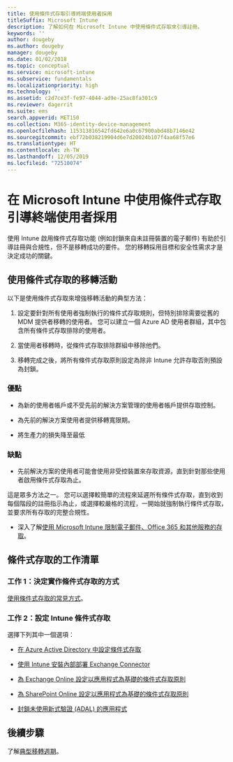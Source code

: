 ```yaml
---
title: 使用條件式存取引導終端使用者採用
titleSuffix: Microsoft Intune
description: 了解如何在 Microsoft Intune 中使用條件式存取來引導註冊。
keywords: ''
author: dougeby
ms.author: dougeby
manager: dougeby
ms.date: 01/02/2018
ms.topic: conceptual
ms.service: microsoft-intune
ms.subservice: fundamentals
ms.localizationpriority: high
ms.technology: ''
ms.assetid: c2d7ce3f-fe97-4044-ad9e-25ac8fa301c9
ms.reviewer: dagerrit
ms.suite: ems
search.appverid: MET150
ms.collection: M365-identity-device-management
ms.openlocfilehash: 115313816542fd642e6a0c67900abd48b7146e42
ms.sourcegitcommit: ebf72b038219904d6e7d20024b107f4aa68f57e6
ms.translationtype: HT
ms.contentlocale: zh-TW
ms.lasthandoff: 12/05/2019
ms.locfileid: "72510074"
---
```

# <a name="drive-end-user-adoption-with-conditional-access-in-microsoft-intune"></a>在 Microsoft Intune 中使用條件式存取引導終端使用者採用

使用 Intune 啟用條件式存取功能 (例如封鎖來自未註冊裝置的電子郵件) 有助於引導註冊與合規性，但不是移轉成功的要件。 您的移轉採用目標和安全性需求才是決定成功的關鍵。

## <a name="migration-campaign-with-conditional-access"></a>使用條件式存取的移轉活動

以下是使用條件式存取來增強移轉活動的典型方法：

1. 設定要針對所有使用者強制執行的條件式存取規則，但特別排除需要從舊的 MDM 提供者移轉的使用者。 您可以建立一個 Azure AD 使用者群組，其中包含所有條件式存取排除的使用者。

2. 當使用者移轉時，從條件式存取排除群組中移除他們。

3. 移轉完成之後，將所有條件式存取原則設定為除非 Intune 允許存取否則預設為封鎖。

### <a name="advantages"></a>優點

- 為新的使用者帳戶或不受先前的解決方案管理的使用者帳戶提供存取控制。

- 為先前的解決方案使用者提供移轉寬限期。

- 將生產力的損失降至最低

### <a name="disadvantages"></a>缺點

- 先前解決方案的使用者可能會使用非受控裝置來存取資源，直到針對那些使用者啟用條件式存取為止。


這是眾多方法之一。 您可以選擇較簡單的流程來延遲所有條件式存取，直到收到每個階段的註冊指示為止，或選擇較嚴格的流程，一開始就強制執行條件式存取，並要求所有存取的完整合規性。

- 深入了解[使用 Microsoft Intune 限制電子郵件、Office 365 和其他服務的存取](../protect/conditional-access.md)。

## <a name="task-list-for-conditional-access"></a>條件式存取的工作清單

### <a name="task-1-decide-how-you-are-going-to-implement-conditional-access"></a>工作 1：決定實作條件式存取的方式

[使用條件式存取的常見方式](../protect/conditional-access-intune-common-ways-use.md)。

### <a name="task-2-set-up-intune-conditional-access"></a>工作 2：設定 Intune 條件式存取

選擇下列其中一個選項：

- [在 Azure Active Directory 中設定條件式存取](https://docs.microsoft.com/azure/active-directory/active-directory-conditional-access-azure-portal)

- [使用 Intune 安裝內部部署 Exchange Connector](../protect/exchange-connector-install.md)

- [為 Exchange Online 設定以應用程式為基礎的條件式存取原則](../protect/app-based-conditional-access-intune-create.md)

- [為 SharePoint Online 設定以應用程式為基礎的條件式存取原則](../protect/app-based-conditional-access-intune-create.md)

- [封鎖未使用新式驗證 (ADAL) 的應用程式](../protect/app-modern-authentication-block.md)

## <a name="next-steps"></a>後續步驟

了解[典型移轉週期](../migration-guide-cycle.md)。

